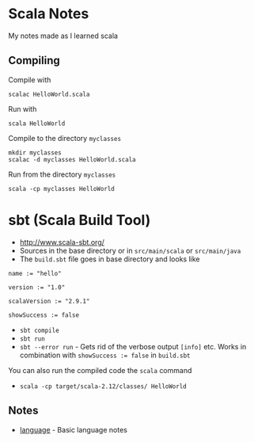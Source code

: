 Scala Notes
===========
My notes made as I learned scala

Compiling
---------
Compile with

```
scalac HelloWorld.scala
```

Run with

```
scala HelloWorld
```

Compile to the directory `myclasses`
```
mkdir myclasses
scalac -d myclasses HelloWorld.scala
```

Run from the directory `myclasses`

```
scala -cp myclasses HelloWorld
```

sbt (Scala Build Tool)
======================
* http://www.scala-sbt.org/
* Sources in the base directory or in `src/main/scala` or `src/main/java`
* The `build.sbt` file goes in base directory and looks like

```
name := "hello"

version := "1.0"

scalaVersion := "2.9.1"

showSuccess := false
```

* `sbt compile`
* `sbt run`
* `sbt --error run` - Gets rid of the verbose output `[info]` etc. Works in combination with `showSuccess := false` in `build.sbt`

You can also run the compiled code the `scala` command

* `scala -cp target/scala-2.12/classes/ HelloWorld`

Notes
-----
* [language](language.md) - Basic language notes
